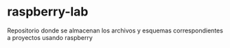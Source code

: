 # raspberry-lab
Repositorio donde se almacenan los archivos y esquemas correspondientes a proyectos usando raspberry
